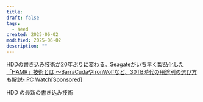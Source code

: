 ```yaml
---
title: 
draft: false
tags:
  - seed
created: 2025-06-02
modified: 2025-06-02
description: ""
---
```

[HDDの書き込み技術が20年ぶりに変わる。Seagateがいち早く製品化した「HAMR」技術とは ～BarraCudaやIronWolfなど、30TB時代の用途別の選び方も解説- PC Watch\[Sponsored\]](https://pc.watch.impress.co.jp/docs/topic/special/2017179.html)

HDD の最新の書き込み技術